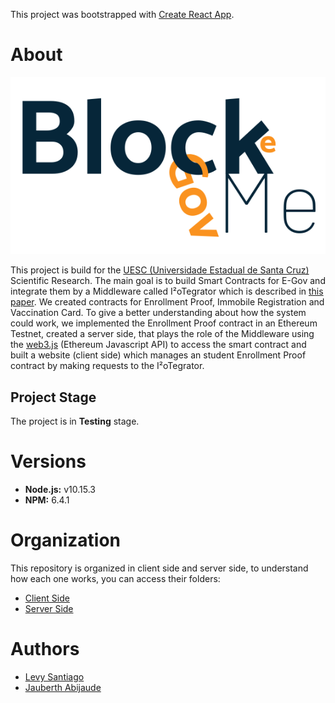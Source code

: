 This project was bootstrapped with [Create React App](https://github.com/facebook/create-react-app).

# About

<img src="./client/src/images/blockegovme.png"/>

This project is build for the [UESC (Universidade Estadual de Santa Cruz)](http://www.uesc.br/) Scientific Research. The main goal is to build Smart Contracts for E-Gov and integrate them by a Middleware called I²oTegrator which is described in [this paper](https://ieeexplore.ieee.org/document/8538541). We created contracts for Enrollment Proof, Immobile Registration and Vaccination Card. To give a better understanding about how the system could work, we implemented the Enrollment Proof contract in an Ethereum Testnet, created a server side, that plays the role of the Middleware using the [web3.js](https://web3js.readthedocs.io/en/1.0/) (Ethereum Javascript API) to access the smart contract and built a website (client side) which manages an student Enrollment Proof contract by making requests to the I²oTegrator.

## Project Stage

The project is in **Testing** stage.

# Versions

- **Node.js:** v10.15.3
- **NPM:** 6.4.1

# Organization

This repository is organized in client side and server side, to understand how each one works, you can access their folders:

- [Client Side](https://github.com/Levysantiago/smartcontracts-for-egov/tree/master/client)
- [Server Side](https://github.com/Levysantiago/smartcontracts-for-egov/tree/master/server)

# Authors

- [Levy Santiago](https://github.com/Levysantiago)
- [Jauberth Abijaude](https://github.com/jauberth)
